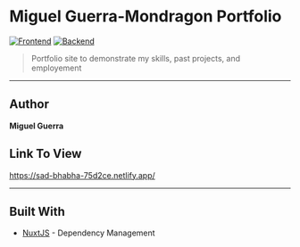 

# Miguel Guerra-Mondragon Portfolio
[![Frontend][Frontend-image]][Frontend-url]
[![Backend][Backend-image]][Backend-url]

> Portfolio site to demonstrate my skills, past projects, and employement

---
## Author

**Miguel Guerra** 

## Link To View

https://sad-bhabha-75d2ce.netlify.app/

---


## Built With

* [NuxtJS](https://nuxtjs.org/) - Dependency Management


[Frontend-image]: https://img.shields.io/badge/Frontend-NUXT-green?style=for-the-badge
[Frontend-url]: https://img.shields.io/badge/Frontend-NUXT-green?style=for-the-badge
[Backend-image]: https://img.shields.io/badge/BackEnd-JSON-red?style=for-the-badge
[Backend-url]: https://img.shields.io/badge/BackEnd-JSON-red?style=for-the-badge
